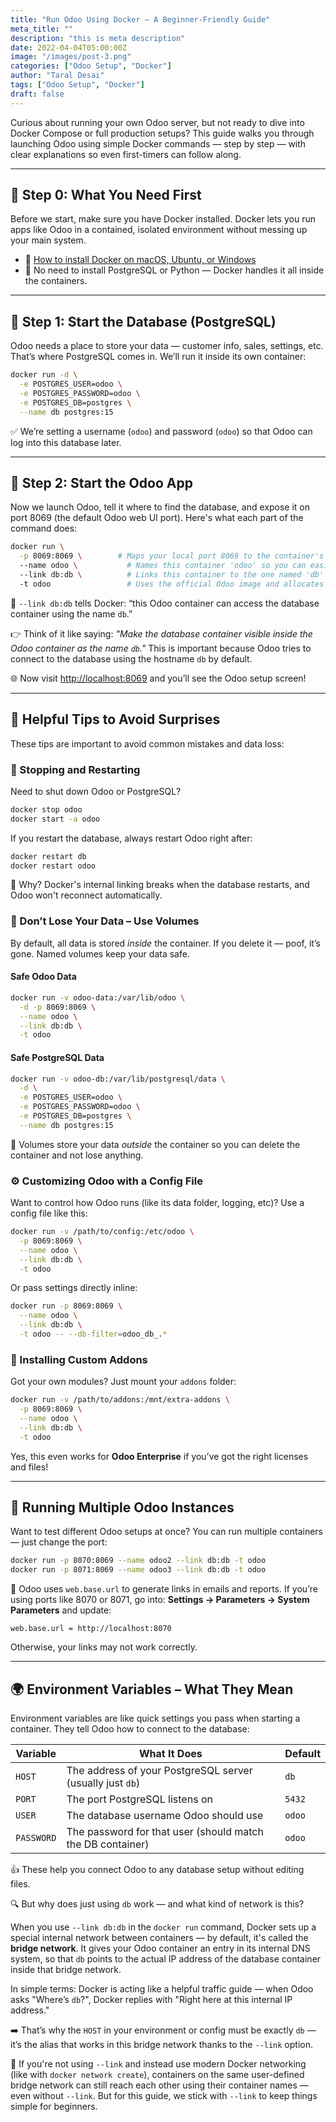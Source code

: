 ```yaml
---
title: "Run Odoo Using Docker – A Beginner-Friendly Guide"
meta_title: ""
description: "this is meta description"
date: 2022-04-04T05:00:00Z
image: "/images/post-3.png"
categories: ["Odoo Setup", "Docker"]
author: "Taral Desai"
tags: ["Odoo Setup", "Docker"]
draft: false
---
```


Curious about running your own Odoo server, but not ready to dive into Docker Compose or full production setups? This guide walks you through launching Odoo using simple Docker commands — step by step — with clear explanations so even first-timers can follow along.

---

## 🧱 Step 0: What You Need First

Before we start, make sure you have Docker installed. Docker lets you run apps like Odoo in a contained, isolated environment without messing up your main system.

- 🔗 [How to install Docker on macOS, Ubuntu, or Windows](#)
- 🧠 No need to install PostgreSQL or Python — Docker handles it all inside the containers.

---

## 🔧 Step 1: Start the Database (PostgreSQL)

Odoo needs a place to store your data — customer info, sales, settings, etc. That’s where PostgreSQL comes in. We’ll run it inside its own container:

```bash
docker run -d \
  -e POSTGRES_USER=odoo \
  -e POSTGRES_PASSWORD=odoo \
  -e POSTGRES_DB=postgres \
  --name db postgres:15
```

✅ We’re setting a username (`odoo`) and password (`odoo`) so that Odoo can log into this database later.

---

## 🚀 Step 2: Start the Odoo App

Now we launch Odoo, tell it where to find the database, and expose it on port 8069 (the default Odoo web UI port). Here's what each part of the command does:

```bash
docker run \
  -p 8069:8069 \        # Maps your local port 8069 to the container's port 8069 (Odoo's default web port)
  --name odoo \           # Names this container 'odoo' so you can easily refer to it later
  --link db:db \          # Links this container to the one named 'db' and gives it the alias 'db'
  -t odoo                 # Uses the official Odoo image and allocates a terminal for logs/output
```

🔗 `--link db:db` tells Docker: “this Odoo container can access the database container using the name `db`.”

👉 Think of it like saying: *"Make the database container visible inside the Odoo container as the name `db`."* This is important because Odoo tries to connect to the database using the hostname `db` by default.

🌐 Now visit [http://localhost:8069](http://localhost:8069) and you’ll see the Odoo setup screen!

---

## 🧩 Helpful Tips to Avoid Surprises

These tips are important to avoid common mistakes and data loss:

### 🔄 Stopping and Restarting
Need to shut down Odoo or PostgreSQL?

```bash
docker stop odoo
docker start -a odoo
```

If you restart the database, always restart Odoo right after:
```bash
docker restart db
docker restart odoo
```

📌 Why? Docker's internal linking breaks when the database restarts, and Odoo won't reconnect automatically.

### 💾 Don’t Lose Your Data – Use Volumes
By default, all data is stored *inside* the container. If you delete it — poof, it’s gone. Named volumes keep your data safe.

#### Safe Odoo Data
```bash
docker run -v odoo-data:/var/lib/odoo \
  -d -p 8069:8069 \
  --name odoo \
  --link db:db \
  -t odoo
```

#### Safe PostgreSQL Data
```bash
docker run -v odoo-db:/var/lib/postgresql/data \
  -d \
  -e POSTGRES_USER=odoo \
  -e POSTGRES_PASSWORD=odoo \
  -e POSTGRES_DB=postgres \
  --name db postgres:15
```

🧠 Volumes store your data *outside* the container so you can delete the container and not lose anything.

### ⚙️ Customizing Odoo with a Config File
Want to control how Odoo runs (like its data folder, logging, etc)? Use a config file like this:

```bash
docker run -v /path/to/config:/etc/odoo \
  -p 8069:8069 \
  --name odoo \
  --link db:db \
  -t odoo
```

Or pass settings directly inline:
```bash
docker run -p 8069:8069 \
  --name odoo \
  --link db:db \
  -t odoo -- --db-filter=odoo_db_.*
```

### 🧩 Installing Custom Addons
Got your own modules? Just mount your `addons` folder:
```bash
docker run -v /path/to/addons:/mnt/extra-addons \
  -p 8069:8069 \
  --name odoo \
  --link db:db \
  -t odoo
```

Yes, this even works for **Odoo Enterprise** if you’ve got the right licenses and files!

---

## 🧪 Running Multiple Odoo Instances

Want to test different Odoo setups at once? You can run multiple containers — just change the port:

```bash
docker run -p 8070:8069 --name odoo2 --link db:db -t odoo
docker run -p 8071:8069 --name odoo3 --link db:db -t odoo
```

🧠 Odoo uses `web.base.url` to generate links in emails and reports. If you’re using ports like 8070 or 8071, go into:
**Settings → Parameters → System Parameters**
and update:
```
web.base.url = http://localhost:8070
```
Otherwise, your links may not work correctly.

---

## 🌍 Environment Variables – What They Mean

Environment variables are like quick settings you pass when starting a container. They tell Odoo how to connect to the database:

| Variable   | What It Does                                                  | Default |
|------------|---------------------------------------------------------------|---------|
| `HOST`     | The address of your PostgreSQL server (usually just `db`)     | `db`    |
| `PORT`     | The port PostgreSQL listens on                                | `5432`  |
| `USER`     | The database username Odoo should use                         | `odoo`  |
| `PASSWORD` | The password for that user (should match the DB container)    | `odoo`  |

👍 These help you connect Odoo to any database setup without editing files.

🔍 But why does just using `db` work — and what kind of network is this?

When you use `--link db:db` in the `docker run` command, Docker sets up a special internal network between containers — by default, it's called the **bridge network**. It gives your Odoo container an entry in its internal DNS system, so that `db` points to the actual IP address of the database container inside that bridge network.

In simple terms: Docker is acting like a helpful traffic guide — when Odoo asks "Where’s `db`?", Docker replies with "Right here at this internal IP address."

➡️ That’s why the `HOST` in your environment or config must be exactly `db` — it’s the alias that works in this bridge network thanks to the `--link` option.

🧠 If you're not using `--link` and instead use modern Docker networking (like with `docker network create`), containers on the same user-defined bridge network can still reach each other using their container names — even without `--link`. But for this guide, we stick with `--link` to keep things simple for beginners.


